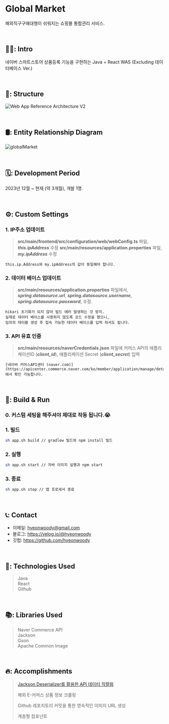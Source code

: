 # Global Market 
해외직구구매대행이 쉬워지는 쇼핑몰 통합관리 서비스.

<br>

## 🧑‍💻: Intro
네이버 스마트스토어 상품등록 기능을 구현하는 Java + React WAS (Excluding 데이터베이스 Ver.)

<br>

## 🧱: Structure
![Web App Reference Architecture V2](https://github.com/user-attachments/assets/11af0f9f-92da-4f44-b649-0c96c0ec40c7)



</br>

## 🛢️: Entity Relationship Diagram
![globalMarket](https://github.com/hyeonwoody/globlalMarket/assets/75844701/4b50710b-bc1a-45c7-b2bf-deba70fb5dd2)


</br>

## 🗓️: Development Period
2023년 12월 ~ 현재 (약 3개월), 개발 1명.

</br>

## ⚙️: Custom Settings
### 1. IP주소 업데이트 

>   **src/main/frontend/src/configuration/web/webConfig.ts** 파일, ***this.ipAddress*** 수정
>   **src/main/resources/application.properties** 파일, ***my.ipAddress*** 수정

    this.ip.Address와 my.ipAddress의 값이 동일해야 합니다.

### 2. 데이터 베이스 업데이트 

>   **src/main/resources/application.properties** 파일에서,
>   ***spring.datasource.url***,
>   ***spring.datasource.username***,
>   ***spring.datasource.password***,
>   수정.

    hikari 초기화가 되지 않아 빌드 에러 발생하는 것 방지.
    실제로 데이터 베이스를 사용하지 않도록 코드 수정을 했으니,
    임의의 테이블 생성 후 접속 가능한 데이터 베이스를 입력 하셔도 됩니다.

### 3. API 유효 인증
   
>   **src/main/resources/naverCredentials.json** 파일에
>   커머스 API의 애플리케이션ID (***client_id***), 애플리케이션 Secret (***client_secret***) 입력

    [네이버 커머스API센터 (naver.com)](https://apicenter.commerce.naver.com/ko/member/application/manage/detail;id=XXXXXXXXXXXXXXXXXXX)에서 확인 가능합니다.

</br>

## 🚀: Build & Run
### 0. 커스텀 세팅을 해주셔야 제대로 작동 됩니다.😭
### 1. 빌드
```bash
sh app.sh build // gradlew 빌드와 npm install 빌드
```
### 2. 실행
```bash
sh app.sh start // 자바 이미지 실행과 npm start
```
### 3. 종료
```bash
sh app.sh stop // 앱 프로세서 종료
```
</br>

## 📞: Contact
- 이메일: hyeonwoody@gmail.com
- 블로그: https://velog.io/@hyeonwoody
- 깃헙: https://github.com/hyeonwoody

</br>

## 🧱: Technologies Used
> Java  
> React  
> Github  

</br>

## 📚: Libraries Used
> Naver Commerce API  
> Jackson  
> Gson  
> Apache Common Image  

</br>

## 🔥: Accomplishments
> [Jackson Deserializer를 활용한 API 데이터 직렬화](https://github.com/hyeonwoody/globlalMarket/wiki/Jackson-Deserializer)
> 
> 해외 E-커머스 상품 정보 크롤링
>
> Github 레포지토리 커밋을 통한 영속적인 이미지 URL 생성
> 
> 계층형 컴포넌트
